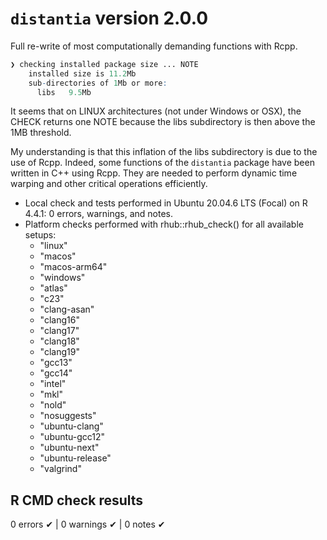 # `distantia` version 2.0.0

Full re-write of most computationally demanding functions with Rcpp.

```r
❯ checking installed package size ... NOTE
    installed size is 11.2Mb
    sub-directories of 1Mb or more:
      libs   9.5Mb
```

It seems that on LINUX architectures (not under Windows or OSX), the CHECK returns one NOTE because the libs subdirectory is then above the 1MB threshold. 

My understanding is that this inflation of the libs subdirectory is due to the use of Rcpp. Indeed, some functions of the `distantia` package have been written in C++ using Rcpp. They are needed to perform dynamic time warping and other critical operations efficiently. 


  + Local check and tests performed in Ubuntu 20.04.6 LTS (Focal) on R 4.4.1: 0 errors, warnings, and notes.
  + Platform checks performed with rhub::rhub_check() for all available setups:
    + "linux"
    + "macos"
    + "macos-arm64"
    + "windows"
    + "atlas"
    + "c23"
    + "clang-asan"
    + "clang16"
    + "clang17"
    + "clang18"
    + "clang19"
    + "gcc13"
    + "gcc14"
    + "intel"
    + "mkl"
    + "nold"
    + "nosuggests"
    + "ubuntu-clang"
    + "ubuntu-gcc12"
    + "ubuntu-next"
    + "ubuntu-release"
    + "valgrind"


## R CMD check results
0 errors ✔ | 0 warnings ✔ | 0 notes ✔
